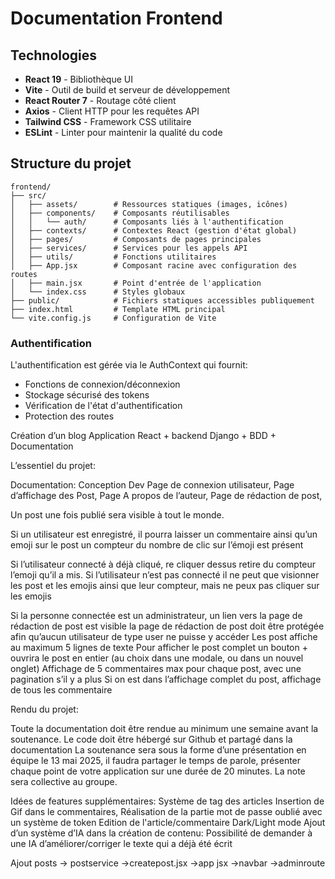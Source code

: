 # Documentation Frontend

## Technologies

- **React 19** - Bibliothèque UI
- **Vite** - Outil de build et serveur de développement
- **React Router 7** - Routage côté client
- **Axios** - Client HTTP pour les requêtes API
- **Tailwind CSS** - Framework CSS utilitaire
- **ESLint** - Linter pour maintenir la qualité du code

## Structure du projet

```
frontend/
├── src/
│   ├── assets/        # Ressources statiques (images, icônes)
│   ├── components/    # Composants réutilisables
│   │   └── auth/      # Composants liés à l'authentification
│   ├── contexts/      # Contextes React (gestion d'état global)
│   ├── pages/         # Composants de pages principales
│   ├── services/      # Services pour les appels API
│   ├── utils/         # Fonctions utilitaires
│   ├── App.jsx        # Composant racine avec configuration des routes
│   ├── main.jsx       # Point d'entrée de l'application
│   └── index.css      # Styles globaux
├── public/            # Fichiers statiques accessibles publiquement
├── index.html         # Template HTML principal
└── vite.config.js     # Configuration de Vite
```

### Authentification

L'authentification est gérée via le AuthContext qui fournit:

- Fonctions de connexion/déconnexion
- Stockage sécurisé des tokens
- Vérification de l'état d'authentification
- Protection des routes

Création d’un blog
Application React + backend Django + BDD + Documentation

L’essentiel du projet:

Documentation:
Conception Dev
Page de connexion utilisateur,
Page d’affichage des Post,
Page A propos de l’auteur,
Page de rédaction de post,

Un post une fois publié sera visible à tout le monde.

Si un utilisateur est enregistré, il pourra laisser un commentaire ainsi qu’un emoji sur le post
un compteur du nombre de clic sur l’émoji est présent

Si l’utilisateur connecté à déjà cliqué, re cliquer dessus retire du compteur l’emoji qu’il a mis.
Si l’utilisateur n’est pas connecté il ne peut que visionner les post et les emojis ainsi que leur compteur, mais ne peux pas cliquer sur les emojis

Si la personne connectée est un administrateur, un lien vers la page de rédaction de post est visible
la page de rédaction de post doit être protégée afin qu’aucun utilisateur de type user ne puisse y accéder
Les post affiche au maximum 5 lignes de texte
Pour afficher le post complet un bouton + ouvrira le post en entier (au choix dans une modale, ou dans un nouvel onglet)
Affichage de 5 commentaires max pour chaque post, avec une pagination s’il y a plus
Si on est dans l’affichage complet du post, affichage de tous les commentaire

Rendu du projet:

Toute la documentation doit être rendue au minimum une semaine avant la soutenance.
Le code doit être hébergé sur Github et partagé dans la documentation
La soutenance sera sous la forme d’une présentation en équipe le 13 mai 2025, il faudra partager le temps de parole, présenter chaque point de votre application sur une durée de 20 minutes.
La note sera collective au groupe.

Idées de features supplémentaires:
Système de tag des articles
Insertion de Gif dans le commentaires,
Réalisation de la partie mot de passe oublié avec un système de token
Edition de l'article/commentaire
Dark/Light mode
Ajout d’un système d’IA dans la création de contenu:
Possibilité de demander à une IA d’améliorer/corriger le texte qui a déjà été écrit

Ajout posts
-> postservice
->createpost.jsx
->app jsx
->navbar
->adminroute
